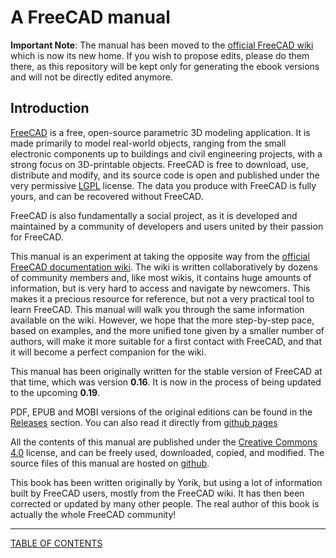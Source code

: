 # A FreeCAD manual

**Important Note**: The manual has been moved to the [official FreeCAD wiki](https://wiki.freecadweb.org/Manual) which is now its new home. If you wish to propose edits, please do them there, as this repository will be kept only for generating the ebook versions and will not be directly edited anymore.

## Introduction

[FreeCAD](http://www.freecadweb.org) is a free, open-source parametric 3D modeling application. It is made primarily to model real-world objects, ranging from the small electronic components up to buildings and civil engineering projects, with a strong focus on 3D-printable objects. FreeCAD is free to download, use, distribute and modify, and its source code is open and published under the very permissive [LGPL](https://en.wikipedia.org/wiki/GNU_Lesser_General_Public_License) license. The data you produce with FreeCAD is fully yours, and can be recovered without FreeCAD.

FreeCAD is also fundamentally a social project, as it is developed and maintained by a community of developers and users united by their passion for FreeCAD.

This manual is an experiment at taking the opposite way from the [official FreeCAD documentation wiki](http://www.freecadweb.org/wiki). The wiki is written collaboratively by dozens of community members and, like most wikis, it contains huge amounts of information, but is very hard to access and navigate by newcomers. This makes it a precious resource for reference, but not a very practical tool to learn FreeCAD. This manual will walk you through the same information available on the wiki. However, we hope that the more step-by-step pace, based on examples, and the more unified tone given by a smaller number of authors, will make it more suitable for a first contact with FreeCAD, and that it will become a perfect companion for the wiki.

This manual has been originally written for the stable version of FreeCAD at that time, which was version **0.16**. It is now in the process of being updated to the upcoming **0.19**.

PDF, EPUB and MOBI versions of the original editions can be found in the [Releases](../../Releases) section. You can also read it directly from [github pages](http://yorikvanhavre.github.io/FreeCAD-manual/)

All the contents of this manual are published under the [Creative Commons 4.0](http://creativecommons.org/licenses/by/4.0/) license, and can be freely used, downloaded, copied, and modified. The source files of this manual are hosted on [github](https://github.com/yorikvanhavre/FreeCAD-manual).

This book has been written originally by Yorik, but using a lot of information built by FreeCAD users, mostly from the FreeCAD wiki. It has then been corrected or updated by many other people. The real author of this book is actually the whole FreeCAD community!

-----

[TABLE OF CONTENTS](SUMMARY.md)

